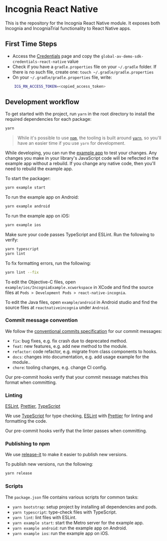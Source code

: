 # Incognia React Native

This is the repository for the Incognia React Native module. It exposes both Incognia and IncogniaTrial functionality to React Native apps.

## First Time Steps

- Access the [Credentials](https://dash.incognia.com/global-av-demo/credentials/sdk) page and copy the `global-av-demo-sdk-credentials-react-native` value
- Check if you have a `gradle.properties` file on your `~/.gradle` folder. If there is no such file, create one: `touch ~/.gradle/gradle.properties`
- On your `~/.gradle/gradle.properties` file, write:

```bash
    ICG_RN_ACCESS_TOKEN=<copied_access_token>
```

## Development workflow

To get started with the project, run `yarn` in the root directory to install the required dependencies for each package:

```sh
yarn
```

> While it's possible to use [`npm`](https://github.com/npm/cli), the tooling is built around [`yarn`](https://classic.yarnpkg.com/), so you'll have an easier time if you use `yarn` for development.

While developing, you can run the [example app](/example/) to test your changes. Any changes you make in your library's JavaScript code will be reflected in the example app without a rebuild. If you change any native code, then you'll need to rebuild the example app.

To start the packager:

```sh
yarn example start
```

To run the example app on Android:

```sh
yarn example android
```

To run the example app on iOS:

```sh
yarn example ios
```

Make sure your code passes TypeScript and ESLint. Run the following to verify:

```sh
yarn typescript
yarn lint
```

To fix formatting errors, run the following:

```sh
yarn lint --fix
```

To edit the Objective-C files, open `example/ios/IncogniaExample.xcworkspace` in XCode and find the source files at `Pods > Development Pods > react-native-incognia`.

To edit the Java files, open `example/android` in Android studio and find the source files at `reactnativeincognia` under `Android`.

### Commit message convention

We follow the [conventional commits specification](https://www.conventionalcommits.org/en) for our commit messages:

- `fix`: bug fixes, e.g. fix crash due to deprecated method.
- `feat`: new features, e.g. add new method to the module.
- `refactor`: code refactor, e.g. migrate from class components to hooks.
- `docs`: changes into documentation, e.g. add usage example for the module..
- `chore`: tooling changes, e.g. change CI config.

Our pre-commit hooks verify that your commit message matches this format when committing.

### Linting

[ESLint](https://eslint.org/), [Prettier](https://prettier.io/), [TypeScript](https://www.typescriptlang.org/)

We use [TypeScript](https://www.typescriptlang.org/) for type checking, [ESLint](https://eslint.org/) with [Prettier](https://prettier.io/) for linting and formatting the code.

Our pre-commit hooks verify that the linter passes when committing.

### Publishing to npm

We use [release-it](https://github.com/release-it/release-it) to make it easier to publish new versions.

To publish new versions, run the following:

```sh
yarn release
```

### Scripts

The `package.json` file contains various scripts for common tasks:

- `yarn bootstrap`: setup project by installing all dependencies and pods.
- `yarn typescript`: type-check files with TypeScript.
- `yarn lint`: lint files with ESLint.
- `yarn example start`: start the Metro server for the example app.
- `yarn example android`: run the example app on Android.
- `yarn example ios`: run the example app on iOS.
